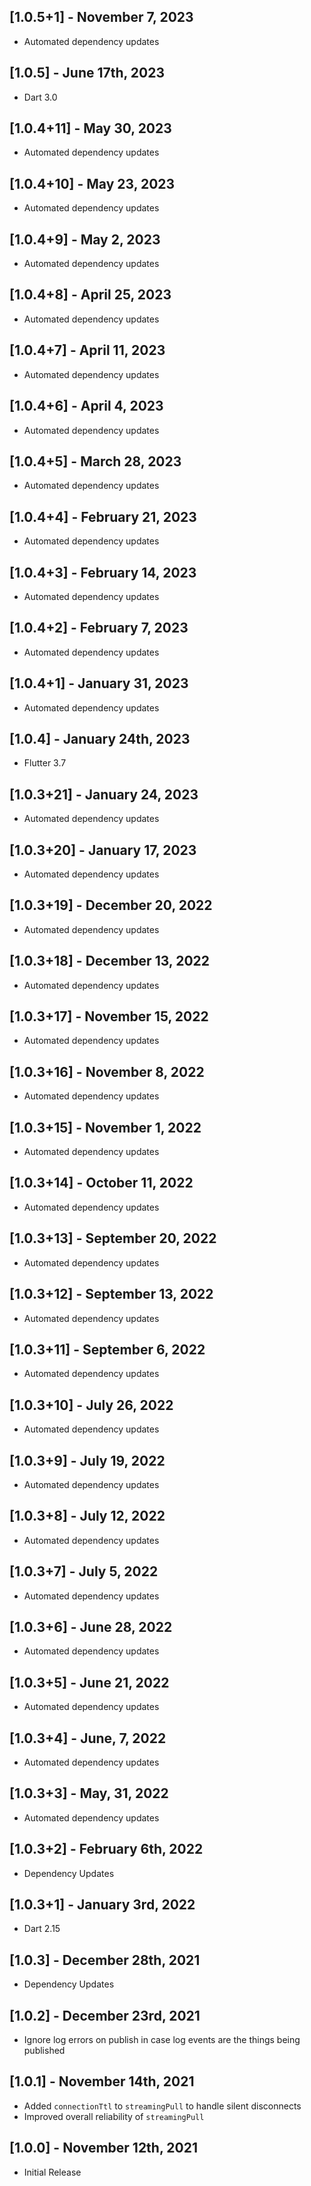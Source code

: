 ## [1.0.5+1] - November 7, 2023

* Automated dependency updates


## [1.0.5] - June 17th, 2023

* Dart 3.0


## [1.0.4+11] - May 30, 2023

* Automated dependency updates


## [1.0.4+10] - May 23, 2023

* Automated dependency updates


## [1.0.4+9] - May 2, 2023

* Automated dependency updates


## [1.0.4+8] - April 25, 2023

* Automated dependency updates


## [1.0.4+7] - April 11, 2023

* Automated dependency updates


## [1.0.4+6] - April 4, 2023

* Automated dependency updates


## [1.0.4+5] - March 28, 2023

* Automated dependency updates


## [1.0.4+4] - February 21, 2023

* Automated dependency updates


## [1.0.4+3] - February 14, 2023

* Automated dependency updates


## [1.0.4+2] - February 7, 2023

* Automated dependency updates


## [1.0.4+1] - January 31, 2023

* Automated dependency updates


## [1.0.4] - January 24th, 2023

* Flutter 3.7


## [1.0.3+21] - January 24, 2023

* Automated dependency updates


## [1.0.3+20] - January 17, 2023

* Automated dependency updates


## [1.0.3+19] - December 20, 2022

* Automated dependency updates


## [1.0.3+18] - December 13, 2022

* Automated dependency updates


## [1.0.3+17] - November 15, 2022

* Automated dependency updates


## [1.0.3+16] - November 8, 2022

* Automated dependency updates


## [1.0.3+15] - November 1, 2022

* Automated dependency updates


## [1.0.3+14] - October 11, 2022

* Automated dependency updates


## [1.0.3+13] - September 20, 2022

* Automated dependency updates


## [1.0.3+12] - September 13, 2022

* Automated dependency updates


## [1.0.3+11] - September 6, 2022

* Automated dependency updates


## [1.0.3+10] - July 26, 2022

* Automated dependency updates


## [1.0.3+9] - July 19, 2022

* Automated dependency updates


## [1.0.3+8] - July 12, 2022

* Automated dependency updates


## [1.0.3+7] - July 5, 2022

* Automated dependency updates


## [1.0.3+6] - June 28, 2022

* Automated dependency updates


## [1.0.3+5] - June 21, 2022

* Automated dependency updates


## [1.0.3+4] - June, 7, 2022

* Automated dependency updates


## [1.0.3+3] - May, 31, 2022

* Automated dependency updates


## [1.0.3+2] - February 6th, 2022

* Dependency Updates


## [1.0.3+1] - January 3rd, 2022

* Dart 2.15


## [1.0.3] - December 28th, 2021

* Dependency Updates


## [1.0.2] - December 23rd, 2021

* Ignore log errors on publish in case log events are the things being published


## [1.0.1] - November 14th, 2021

* Added `connectionTtl` to `streamingPull` to handle silent disconnects
* Improved overall reliability of `streamingPull`


## [1.0.0] - November 12th, 2021

* Initial Release
































